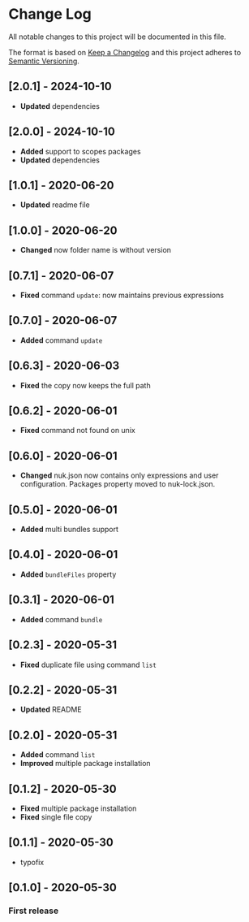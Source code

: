 # Change Log
All notable changes to this project will be documented in this file.

The format is based on [Keep a Changelog](http://keepachangelog.com/)
and this project adheres to [Semantic Versioning](http://semver.org/).

## [2.0.1] - 2024-10-10
- **Updated** dependencies

## [2.0.0] - 2024-10-10
- **Added** support to scopes packages
- **Updated** dependencies

## [1.0.1] - 2020-06-20
- **Updated** readme file

## [1.0.0] - 2020-06-20
- **Changed** now folder name is without version

## [0.7.1] - 2020-06-07
- **Fixed** command `update`: now maintains previous expressions

## [0.7.0] - 2020-06-07
- **Added** command `update`

## [0.6.3] - 2020-06-03
- **Fixed** the copy now keeps the full path

## [0.6.2] - 2020-06-01
- **Fixed** command not found on unix

## [0.6.0] - 2020-06-01
- **Changed** nuk.json now contains only expressions and user configuration. Packages property moved to nuk-lock.json.

## [0.5.0] - 2020-06-01
- **Added** multi bundles support

## [0.4.0] - 2020-06-01
- **Added** `bundleFiles` property

## [0.3.1] - 2020-06-01
- **Added** command `bundle`

## [0.2.3] - 2020-05-31
- **Fixed** duplicate file using command `list`

## [0.2.2] - 2020-05-31
- **Updated** README

## [0.2.0] - 2020-05-31
- **Added** command `list`
- **Improved** multiple package installation

## [0.1.2] - 2020-05-30
- **Fixed** multiple package installation
- **Fixed** single file copy

## [0.1.1] - 2020-05-30
- typofix

## [0.1.0] - 2020-05-30
### First release